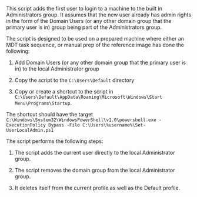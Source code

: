 This script adds the first user to login to a machine to the built in Administrators group. It assumes that the new user already has admin rights in the form of the Domain Users (or any other domain group that the primary user is in) group being part of the Administrators group. 

The script is designed to be used on a prepared machine where either an MDT task sequence, or manual prep of the reference image has done the following:
1) Add Domain Users (or any other domain group that the primary user is in) to the local Administrator group

2) Copy the script to the `C:\Users\Default` directory

3) Copy or create a shortcut to the script in `C:\Users\Default\AppData\Roaming\Microsoft\Windows\Start Menu\Programs\Startup`.

The shortcut should have the target `C:\Windows\System32\WindowsPowerShell\v1.0\powershell.exe -ExecutionPolicy Bypass -File C:\Users\%username%\Set-UserLocalAdmin.ps1`

The script performs the following steps:

1) The script adds the current user directly to the local Administrator group.

2) The script removes the domain group from the local Administrator group.

3) It deletes itself from the current profile as well as the Default profile.